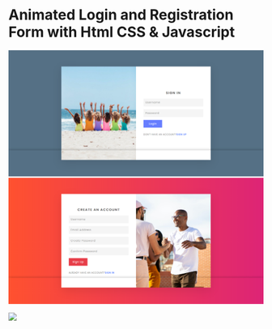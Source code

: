
# Animated Login and Registration Form with Html CSS &amp; Javascript

![](https://github.com/MatheusMdn/animatedRegistrationForm/blob/main/signIn.png)
![](https://github.com/MatheusMdn/animatedRegistrationForm/blob/main/signUp.png)

![](https://github.com/MatheusMdn/animatedRegistrationForm/blob/main/Sign%20in%20%26%20Sign%20Up%20Form.gif)
